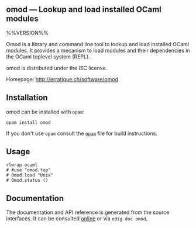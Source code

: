 omod — Lookup and load installed OCaml modules
-------------------------------------------------------------------------------
%%VERSION%%

Omod is a library and command line tool to lookup and load installed OCaml
modules. It provides a mecanism to load modules and their dependencies
in the OCaml toplevel system (REPL).

omod is distributed under the ISC license.

Homepage: http://erratique.ch/software/omod  

## Installation

omod can be installed with `opam`:

    opam install omod

If you don't use `opam` consult the [`opam`](opam) file for build
instructions.

## Usage

    rlwrap ocaml
    # #use "omod.top"
    # Omod.load "Unix"
    # Omod.status ()

## Documentation

The documentation and API reference is generated from the source
interfaces. It can be consulted [online][doc] or via `odig doc omod`.

[doc]: http://erratique.ch/software/omod/doc


